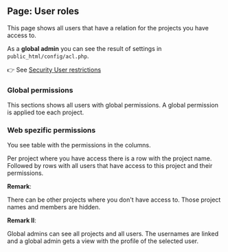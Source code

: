 ## Page: User roles

This page shows all users that have a relation for the projects you have access to.

As a **global admin** you can see the result of settings in `public_html/config/acl.php`.

👉 See [Security User restrictions](../../60_Security/30_User_restriction.md)

### Global permissions

This sections shows all users with global permissions. A global permission is applied toe each project.

### Web spezific permissions

You see table with the permissions in the columns.

Per project where you have access there is a row with the project name.
Followed by rows with all users that have access to this project and their permissions.

**Remark**:

There can be other projects where you don't have access to. Those project names and members are hidden.

**Remark II**:

Global admins can see all projects and all users. The usernames are linked and a global admin gets a view with the profile of the selected user.
